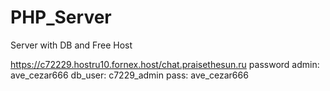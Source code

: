 # PHP_Server
Server with DB and Free Host

https://c72229.hostru10.fornex.host/chat.praisethesun.ru
password admin: ave_cezar666
db_user: c7229_admin pass: ave_cezar666
